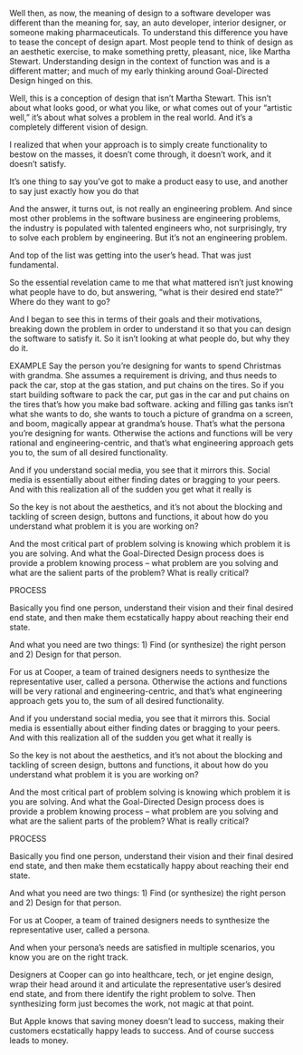 Well then, as now, the meaning of design to a software developer was different than the meaning for, say, an auto developer, interior designer, or someone making pharmaceuticals. To understand this difference you have to tease the concept of design apart. Most people tend to think of design as an aesthetic exercise, to make something pretty, pleasant, nice, like Martha Stewart. Understanding design in the context of function was and is a different matter; and much of my early thinking around Goal-Directed Design hinged on this.

Well, this is a conception of design that isn’t Martha Stewart. This isn’t about what looks good, or what you like, or what comes out of your “artistic well,” it’s about what solves a problem in the real world. And it’s a completely different vision of design.

 I realized that when your approach is to simply create functionality to bestow on the masses, it doesn’t come through, it doesn’t work, and it doesn’t satisfy.

It’s one thing to say you’ve got to make a product easy to use, and another to say just exactly how you do that

And the answer, it turns out, is not really an engineering problem. And since most other problems in the software business are engineering problems, the industry is populated with talented engineers who, not surprisingly, try to solve each problem by engineering. But it’s not an engineering problem.

And top of the list was getting into the user’s head. That was just fundamental.

So the essential revelation came to me that what mattered isn’t just knowing what people have to do, but answering, “what is their desired end state?” Where do they want to go? 

And I began to see this in terms of their goals and their motivations, breaking down the problem in order to understand it so that you can design the software to satisfy it. So it isn’t looking at what people do, but why they do it. 

EXAMPLE
 Say the person you’re designing for wants to spend Christmas with grandma. She assumes a requirement is driving, and thus needs to pack the car, stop at the gas station, and put chains on the tires. So if you start building software to pack the car, put gas in the car and put chains on the tires that’s how you make bad software. 
acking and filling gas tanks isn’t what she wants to do, she wants to touch a picture of grandma on a screen, and boom, magically appear at grandma’s house. That’s what the persona you’re designing for wants.
 Otherwise the actions and functions will be very rational and engineering-centric, and that’s what engineering approach gets you to, the sum of all desired functionality.

And if you understand social media, you see that it mirrors this. Social media is essentially about either finding dates or bragging to your peers. And with this realization all of the sudden you get what it really is

So the key is not about the aesthetics, and it’s not about the blocking and tackling of screen design, buttons and functions, it about how do you understand what problem it is you are working on?

And the most critical part of problem solving is knowing which problem it is you are solving. And what the Goal-Directed Design process does is provide a problem knowing process – what problem are you solving and what are the salient parts of the problem? What is really critical?


PROCESS

Basically you find one person, understand their vision and their final desired end state, and then make them ecstatically happy about reaching their end state.

And what you need are two things: 1) Find (or synthesize) the right person and 2) Design for that person.

For us at Cooper, a team of trained designers needs to synthesize the representative user, called a persona.
 Otherwise the actions and functions will be very rational and engineering-centric, and that’s what engineering approach gets you to, the sum of all desired functionality.

And if you understand social media, you see that it mirrors this. Social media is essentially about either finding dates or bragging to your peers. And with this realization all of the sudden you get what it really is

So the key is not about the aesthetics, and it’s not about the blocking and tackling of screen design, buttons and functions, it about how do you understand what problem it is you are working on?

And the most critical part of problem solving is knowing which problem it is you are solving. And what the Goal-Directed Design process does is provide a problem knowing process – what problem are you solving and what are the salient parts of the problem? What is really critical?


PROCESS

Basically you find one person, understand their vision and their final desired end state, and then make them ecstatically happy about reaching their end state.

And what you need are two things: 1) Find (or synthesize) the right person and 2) Design for that person.

For us at Cooper, a team of trained designers needs to synthesize the representative user, called a persona.

And when your persona’s needs are satisfied in multiple scenarios, you know you are on the right track.

Designers at Cooper can go into healthcare, tech, or jet engine design, wrap their head around it and articulate the representative user’s desired end state, and from there identify the right problem to solve. Then synthesizing form just becomes the work, not magic at that point.

But Apple knows that saving money doesn’t lead to success, making their customers ecstatically happy leads to success. And of course success leads to money.


